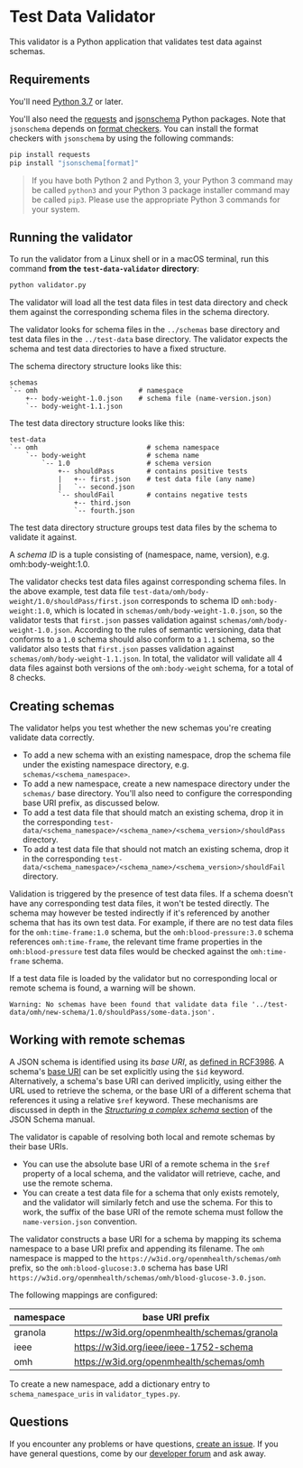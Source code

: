 # Test Data Validator

This validator is a Python application that validates test data against schemas.

## Requirements

You'll need [Python 3.7](https://www.python.org/downloads/) or later.
 
You'll also need the [requests](https://pypi.org/project/requests/) and [jsonschema](https://pypi.org/project/jsonschema/) Python packages. Note that `jsonschema` depends on [format checkers](https://python-jsonschema.readthedocs.io/en/stable/validate/#validating-formats). You can install the format checkers with `jsonschema` by using the following commands:

```sh
pip install requests
pip install "jsonschema[format]"
```

> If you have both Python 2 and Python 3, your Python 3 command may be called `python3` and your Python 3 package installer command may be called `pip3`. Please use the appropriate Python 3 commands for your system. 

## Running the validator
To run the validator from a Linux shell or in a macOS terminal, run this command **from the `test-data-validator` directory**:

```sh
python validator.py
```

The validator will load all the test data files in test data directory and check them against the corresponding schema files in the schema directory.

The validator looks for schema files in the `../schemas` base directory and test data files in the `../test-data` 
base directory. The validator expects the schema and test data directories to have a fixed structure.

The schema directory structure looks like this:

    schemas
    `-- omh                         # namespace
        +-- body-weight-1.0.json    # schema file (name-version.json)
        `-- body-weight-1.1.json    

The test data directory structure looks like this:
  
    test-data
    `-- omh                           # schema namespace
        `-- body-weight               # schema name
            `-- 1.0                   # schema version
                +-- shouldPass        # contains positive tests
                |   +-- first.json    # test data file (any name)
                |   `-- second.json      
                `-- shouldFail        # contains negative tests
                    +-- third.json      
                    `-- fourth.json

The test data directory structure groups test data files by the schema to validate it against.

A _schema ID_ is a tuple consisting of (namespace, name, version), e.g. omh:body-weight:1.0.

The validator checks test data files against corresponding schema files. In the above example, test data file `test-data/omh/body-weight/1.0/shouldPass/first.json` corresponds to schema ID `omh:body-weight:1.0`, which is located in `schemas/omh/body-weight-1.0.json`, so the validator tests that `first.json` passes validation against `schemas/omh/body-weight-1.0.json`. According to the rules of semantic versioning, data that conforms to a `1.0` schema should also conform to a `1.1` schema, so the validator also tests that `first.json` passes validation against `schemas/omh/body-weight-1.1.json`. In total, the validator will validate all 4 data files against both versions of the `omh:body-weight` schema, for a total of 8 checks.


## Creating schemas

The validator helps you test whether the new schemas you're creating validate data correctly. 

* To add a new schema with an existing namespace, drop the schema file under the existing namespace directory, e.g. `schemas/<schema_namespace>`. 
* To add a new namespace, create a new namespace directory under the `schemas/` base directory. You'll also need to configure the corresponding base URI prefix, as discussed below. 
* To add a test data file that should match an existing schema, drop it in the corresponding `test-data/<schema_namespace>/<schema_name>/<schema_version>/shouldPass` directory. 
* To add a test data file that should not  match an existing schema, drop it in the corresponding `test-data/<schema_namespace>/<schema_name>/<schema_version>/shouldFail` directory.

Validation is triggered by the presence of test data files. If a schema doesn't have any corresponding test data files, it won't be tested directly. The schema may however be tested indirectly if it's referenced by another schema that has its own test data. For example, if there are no test data files for the `omh:time-frame:1.0` schema, but the `omh:blood-pressure:3.0` schema references `omh:time-frame`, the relevant time frame properties in the `omh:blood-pressure` test data files would be checked against the `omh:time-frame` schema. 

If a test data file is loaded by the validator but no corresponding local or remote schema is found, a warning will be shown.
```
Warning: No schemas have been found that validate data file '../test-data/omh/new-schema/1.0/shouldPass/some-data.json'.
```


## Working with remote schemas

A JSON schema is identified using its _base URI_, as [defined in RCF3986](https://datatracker.ietf.org/doc/html/rfc3986#section-5). A schema's [base URI](https://json-schema.org/understanding-json-schema/structuring.html#base-uri) can be set explicitly using the `$id` keyword. Alternatively, a schema's base URI can derived implicitly, using either the URL used to retrieve the schema, or the base URI of a different schema that references it using a relative `$ref` keyword. These mechanisms are discussed in depth in the [_Structuring a complex schema_ section](https://json-schema.org/understanding-json-schema/structuring.html) of the JSON Schema manual.   

The validator is capable of resolving both local and remote schemas by their base URIs.

- You can use the absolute base URI of a remote schema in the `$ref` property of a local schema, and the validator will retrieve, cache, and use the remote schema.
- You can create a test data file for a schema that only exists remotely, and the validator will similarly fetch and use the schema. For this to work, the suffix of the base URI of the remote schema must follow the `name-version.json` convention.  

The validator constructs a base URI for a schema by mapping its schema namespace to a base URI prefix and appending its filename. The `omh` namespace is mapped to the `https://w3id.org/openmhealth/schemas/omh` prefix, so the `omh:blood-glucose:3.0` schema has base URI `https://w3id.org/openmhealth/schemas/omh/blood-glucose-3.0.json`.

The following mappings are configured:

| namespace | base URI prefix                              |
|-----------|----------------------------------------------|
| granola   | https://w3id.org/openmhealth/schemas/granola |
| ieee      | https://w3id.org/ieee/ieee-1752-schema       |
| omh       | https://w3id.org/openmhealth/schemas/omh     |


To create a new namespace, add a dictionary entry to `schema_namespace_uris` in `validator_types.py`.


## Questions
If you encounter any problems or have questions, [create an issue](https://github.com/openmhealth/schemas/issues). If
you have general questions, come by our [developer forum](https://groups.google.com/forum/#!forum/omh-developers) and
ask away. 
 
